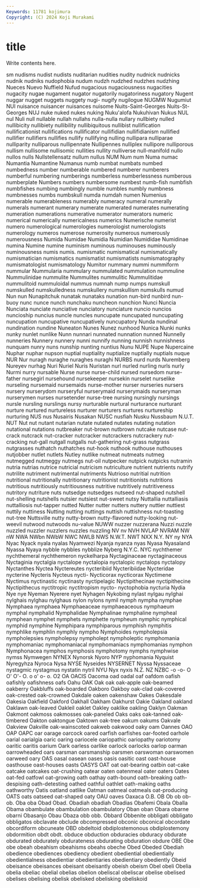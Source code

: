 ```yaml
---
Keywords: 11781 kojimura
Copyright: (C) 2024 Koji Murakami
---
```


# title

Write contents here.



sm nudisms nudist
nudists nuditarian nudities nudity nudnick nudnicks nudnik nudniks nudophobia nudum
nudzh nudzhed nudzhes nudzhing Nueces Nuevo Nuffield Nufud nugacious nugaciousness
nugacities nugacity nugae nugament nugator nugatorily nugatoriness nugatory Nugent nuggar
nugget nuggets nuggety nugi- nugify nugilogue NUGMW Nugumiut NUI nuisance
nuisancer nuisances nuisome Nuits-Saint-Georges Nuits-St-Georges NUJ nuke nuked nukes nuking
Nuku'alofa Nukuhivan Nukus NUL nul Nuli null nullable nullah nullahs
nulla-nulla nullary nullbiety nulled nullibicity nullibiety nullibility nullibiquitous nullibist nullification
nullificationist nullifications nullificator nullifidian nullifidianism nullified nullifier nullifiers nullifies nullify
nullifying nulling nullipara nulliparae nulliparity nulliparous nullipennate Nullipennes nulliplex nullipore
nulliporous nullism nullisome nullisomic nullities nullity nulliverse null-manifold nullo nullos
nulls Nullstellensatz nullum nullus NUM Num num Numa numac Numantia
Numantine Numanus numb numbat numbats numbed numbedness number numberable numbered
numberer numberers numberful numbering numberings numberless numberlessness numberous numberplate Numbers
numbers numbersome numbest numb-fish numbfish numbfishes numbing numbingly numble numbles
numbly numbness numbnesses numbs numbskull numda numdah numen Numenius numerable
numerableness numerably numeracy numeral numerally numerals numerant numerary numerate numerated
numerates numerating numeration numerations numerative numerator numerators numeric numerical numerically
numericalness numerics Numerische numerist numero numerological numerologies numerologist numerologists numerology
numeros numerose numerosity numerous numerously numerousness Numida Numidae Numidia Numidian
Numididae Numidinae numina Numine numine numinism numinous numinouses numinously numinousness
numis numis. numismatic numismatical numismatically numismatician numismatics numismatist numismatists numismatography
numismatologist numismatology Numitor nummary nummi nummiform nummular Nummularia nummulary nummulated
nummulation nummuline Nummulinidae nummulite Nummulites nummulitic Nummulitidae nummulitoid nummuloidal nummus
numnah nump numps numskull numskulled numskulledness numskullery numskullism numskulls numud
Nun nun Nunapitchuk nunatak nunataks nunation nun-bird nunbird nun-buoy nunc
nunce nunch nunchaku nuncheon nunchion Nunci Nuncia Nunciata nunciate nunciative
nunciatory nunciature nuncio nuncios nuncioship nuncius nuncle nuncles nuncupate nuncupated
nuncupating nuncupation nuncupative nuncupatively nuncupatory Nunda nundinal nundination nundine Nuneaton
Nunes Nunez nunhood Nunica Nunki nunks nunky nunlet nunlike Nunn
nunnari nunnated nunnation nunned Nunnelly nunneries Nunnery nunnery nunni nunnify
nunning nunnish nunnishness nunquam nunry nuns nunship nunting nuntius Nunu
NUPE Nupe Nupercaine Nuphar nuphar nupson nuptial nuptiality nuptialize nuptially
nuptials nuque NUR Nur nuragh nuraghe nuraghes nuraghi NURBS nurd
nurds Nuremberg Nureyev nurhag Nuri Nuriel Nuris Nuristan nurl nurled
nurling nurls nurly Nurmi nurry nursable Nurse nurse nurse-child nursed
nursedom nurse-father nursegirl nursehound nursekeeper nursekin nurselet nurselike nurseling nursemaid
nursemaids nurse-mother nurser nurseries nursers nursery nurserydom nurseryful nurserymaid nurserymaids
nurseryman nurserymen nurses nursetender nurse-tree nursing nursingly nursings nursle nursling
nurslings nursy nurturable nurtural nurturance nurturant nurture nurtured nurtureless nurturer
nurturers nurtures nurtureship nurturing NUS nus Nusairis Nusakan NUSC nusfiah
Nusku Nussbaum N.U.T. NUT Nut nut nutant nutarian nutate nutated
nutates nutating nutation nutational nutations nutbreaker nut-brown nutbrown nutcake nutcase
nut-crack nutcrack nut-cracker nutcracker nutcrackers nutcrackery nut-cracking nut-gall nutgall nutgalls
nut-gathering nut-grass nutgrass nutgrasses nuthatch nuthatches nut-hook nuthook nuthouse nuthouses
nutjobber nutlet nutlets Nutley nutlike nutmeat nutmeats nutmeg nutmegged nutmeggy
nutmegs nut-oil nutpecker nutpick nutpicks nutramin nutria nutrias nutrice nutricial
nutricism nutriculture nutrient nutrients nutrify nutrilite nutriment nutrimental nutriments Nutrioso
nutritial nutrition nutritional nutritionally nutritionary nutritionist nutritionists nutritions nutritious nutritiously
nutritiousness nutritive nutritively nutritiveness nutritory nutriture nuts nutsedge nutsedges nutseed
nut-shaped nutshell nut-shelling nutshells nutsier nutsiest nut-sweet nutsy Nuttallia nuttalliasis
nuttalliosis nut-tapper nutted Nutter nutter nutters nuttery nuttier nuttiest nuttily
nuttiness Nutting nutting nuttings nuttish nuttishness nut-toasting nut-tree Nuttsville nutty
nutty-brown nutty-flavored nutty-looking nut-weevil nutwood nutwoods nu-value NUWW nuzzer nuzzerana
Nuzzi nuzzle nuzzled nuzzler nuzzlers nuzzles nuzzling NV nv NVH
NVLAP NVRAM NW nW NWA NWbn NWbW NWC NWLB NWS
N.W.T. NWT NXX N.Y. NY ny NYA Nyac Nyack nyala
nyalas Nyamwezi Nyanja nyanza nyas Nyasa Nyasaland Nyassa Nyaya nybble
nybbles nybblize Nyberg N.Y.C. NYC nychthemer nychthemeral nychthemeron nyckelharpa Nyctaginaceae
nyctaginaceous Nyctaginia nyctalgia nyctalope nyctalopia nyctalopic nyctalops nyctalopy Nyctanthes Nyctea
Nyctereutes nycteribiid Nycteribiidae Nycteridae nycterine Nycteris Nycteus nycti- Nycticorax nycticorax
Nyctimene Nyctimus nyctinastic nyctinasty nyctipelagic Nyctipithecinae nyctipithecine Nyctipithecus nyctitropic nyctitropism
nycto- nyctophobia nycturia Nydia Nye nye Nyeman Nyerere nyet Nyhagen
Nykobing nylast nylgau nylghai nylghais nylghau nylghaus nylon nylons nymil
nymph nympha nymphae Nymphaea nymphaea Nymphaeaceae nymphaeaceous nymphaeum nymphal nymphalid
Nymphalidae Nymphalinae nymphaline nympheal nymphean nymphet nymphets nymphette nympheum nymphic
nymphical nymphid nymphine Nymphipara nymphiparous nymphish nymphitis nymphlike nymphlin nymphly
nympho Nymphoides nympholepsia nympholepsies nympholepsy nympholept nympholeptic nymphomania nymphomaniac nymphomaniacal
nymphomaniacs nymphomanias nymphon Nymphonacea nymphos nymphosis nymphotomy nymphs nymphwise nymss
Nymwegen NYNEX Nynorsk Nyoro NYP nyphomania Nyquist Nyregyhza Nyroca Nysa
NYSE Nyseides NYSERNET Nyssa Nyssaceae nystagmic nystagmus nystatin nytril NYU
Nyx nyxis N.Z. NZ NZBC -o -o- O O' O'-
O. o o' o- o. O2 OA OACIS Oacoma oad
oadal oaf oafdom oafish oafishly oafishness oafs Oahu OAK Oak
oak oak-apple oak-beamed oakberry Oakbluffs oak-boarded Oakboro Oakboy oak-clad oak-covered
oak-crested oak-crowned Oakdale oaken oakenshaw Oakes Oakesdale Oakesia Oakfield Oakford
Oakhall Oakham Oakhurst Oakie Oakland oakland Oaklawn oak-leaved Oakleil oaklet
Oakley oaklike oakling Oaklyn Oakman Oakmont oakmoss oakmosses oak-paneled Oaks
oaks oak-tanned oak-timbered Oakton oaktongue Oaktown oak-tree oakum oakums Oakvale
Oakview Oakville oak-wainscoted oakweb oakwood oaky oam Oannes OAO OAP
OAPC oar oarage oarcock oared oarfish oarfishes oar-footed oarhole oarial
oarialgia oaric oaring oariocele oariopathic oariopathy oariotomy oaritic oaritis oarium
Oark oarless oarlike oarlock oarlocks oarlop oarman oarrowheaded oars oarsman
oarsmanship oarsmen oarswoman oarswomen oarweed oary OAS oasal oasean oases
oasis oasitic oast oast-house oasthouse oast-houses oasts OASYS OAT oat
oat-bearing oatbin oat-cake oatcake oatcakes oat-crushing oatear oaten oatenmeal oater
oaters Oates oat-fed oatfowl oat-growing oath oathay oath-bound oath-breaking oath-despising
oath-detesting oathed oathful oathlet oath-making oaths oathworthy Oatis oatland oatlike
Oatman oatmeal oatmeals oat-producing OATS oats oatseed oat-shaped oaty OAU
oaves Oaxaca O.B. OB Ob ob ob- ob. Oba oba
Obad Obad. Obadiah obadiah Obadias Obafemi Obala Oballa Obama obambulate
obambulation obambulatory Oban oban Obara obarne obarni Obasanjo Obau Obaza
obb obb. Obbard Obbenite obbligati obbligato obbligatos obclavate obclude obcompressed
obconic obconical obcordate obcordiform obcuneate OBD obdeltoid obdiplostemonous obdiplostemony obdormition
obdt obdt. obduce obduction obduracies obduracy obdurate obdurated obdurately obdurateness
obdurating obduration obdure OBE Obe obe obeah obeahism obeahisms obeahs
obeche Obed Obeded Obediah obedience obediences obediency obedient obediential obedientially
obedientialness obedientiar obedientiaries obedientiary obediently Obeid obeisance obeisances obeisant obeisantly
obeish obeism Obel obeli Obelia obelia obeliac obelial obelias obelion
obeliscal obeliscar obelise obelised obelises obelising obelisk obelisked obelisking obeliskoid
